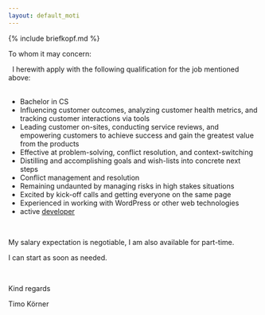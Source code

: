 ```yaml
---
layout: default_moti
---
```



{% include briefkopf.md %}

To whom it may concern:

&nbsp;
I herewith apply with the following qualification for the job mentioned above:  
&nbsp;

- Bachelor in CS
- Influencing customer outcomes, analyzing customer health metrics, and tracking customer interactions via tools
- Leading customer on-sites, conducting service reviews, and empowering customers to achieve success and gain the greatest value from the products
- Effective at problem-solving, conflict resolution, and context-switching
- Distilling and accomplishing goals and wish-lists into concrete next steps
- Conflict management and resolution
- Remaining undaunted by managing risks in high stakes situations
- Excited by kick-off calls and getting everyone on the same page
- Experienced in working with WordPress or other web technologies
- active [developer](https://stackexchange.com/users/1886776/timo?tab=activity)

&nbsp;
&nbsp;

My salary expectation is negotiable, I am also available for part-time.

I can start as soon as needed.

&nbsp;

Kind regards
&nbsp;

Timo Körner

